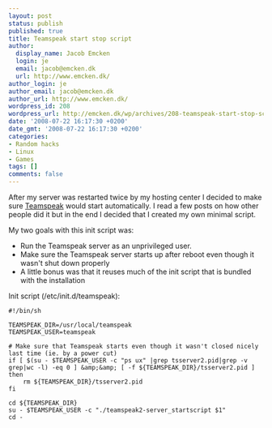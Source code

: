 ```yaml
---
layout: post
status: publish
published: true
title: Teamspeak start stop script
author:
  display_name: Jacob Emcken
  login: je
  email: jacob@emcken.dk
  url: http://www.emcken.dk/
author_login: je
author_email: jacob@emcken.dk
author_url: http://www.emcken.dk/
wordpress_id: 208
wordpress_url: http://emcken.dk/wp/archives/208-teamspeak-start-stop-script.html
date: '2008-07-22 16:17:30 +0200'
date_gmt: '2008-07-22 16:17:30 +0200'
categories:
- Random hacks
- Linux
- Games
tags: []
comments: false
---
```

After my server was restarted twice by my hosting center I decided to make sure [Teamspeak][1] would start automatically.
I read a few posts on how other people did it but in the end I decided that I created my own minimal script.

My two goals with this init script was:

  * Run the Teamspeak server as an unprivileged user.
  * Make sure the Teamspeak server starts up after reboot even though it wasn't shut down properly
  * A little bonus was that it reuses much of the init script that is bundled with the installation

Init script (/etc/init.d/teamspeak):

    #!/bin/sh

    TEAMSPEAK_DIR=/usr/local/teamspeak
    TEAMSPEAK_USER=teamspeak

    # Make sure that Teamspeak starts even though it wasn't closed nicely last time (ie. by a power cut)
    if [ $(su - $TEAMSPEAK_USER -c "ps ux" |grep tsserver2.pid|grep -v grep|wc -l) -eq 0 ] &amp;&amp; [ -f ${TEAMSPEAK_DIR}/tsserver2.pid ]
    then
        rm ${TEAMSPEAK_DIR}/tsserver2.pid
    fi

    cd ${TEAMSPEAK_DIR}
    su - $TEAMSPEAK_USER -c "./teamspeak2-server_startscript $1"
    cd -

[1]: http://www.teamspeak.com/

